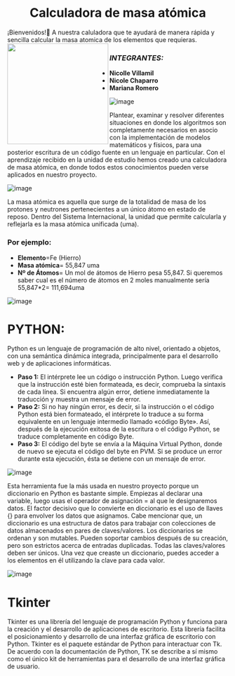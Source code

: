 <h1 align="center">Calculadora de masa atómica</h1> 
<align="center">¡Bienvenidos!🤗 A nuestra caluladora que te ayudará de manera rápida y sencilla calcular la masa atomica de los elementos que requieras.

<img align='left' src="https://definicion.de/wp-content/uploads/2011/09/moleculas.png" width="230">

 ### *INTEGRANTES:*
 - **Nicolle Villamil**
 - **Nicole Chaparro**
 - **Mariana Romero**
 
 

![image](https://user-images.githubusercontent.com/114431177/202320213-dc186163-abfa-4105-a227-39138d88169c.png)


Plantear, examinar y resolver diferentes situaciones en donde los algoritmos son completamente necesarios en asocio con la implementación de modelos matemáticos y físicos, para una posterior escritura de un código fuente en un lenguaje en particular. 
Con el aprendizaje recibido en la unidad de estudio hemos creado una calculadora de masa atómica, en donde todos estos conocimientos pueden verse aplicados en nuestro proyecto. 



![image](https://user-images.githubusercontent.com/114431177/202320516-7650ebd6-b355-49eb-a061-215799b44e92.png)


La masa atómica es aquella que surge de la totalidad de masa de los protones y neutrones pertenecientes a un único átomo en estado de reposo. Dentro del Sistema Internacional, la unidad que permite calcularla y reflejarla es la masa atómica unificada (uma).
### Por ejemplo:
- **Elemento**=Fe (Hierro)
- **Masa atómica**= 55,847 uma
- **Nº de Átomos**= Un mol de átomos de Hierro pesa 55,847. Si queremos saber cual es el número de átomos en 2 moles manualmente sería 55,847*2= 111,694uma



![image](https://user-images.githubusercontent.com/114431177/202321225-ff04e41d-44e3-4fa6-b443-b0c77956cbd7.png)


# **PYTHON:**
Python es un lenguaje de programación de alto nivel, orientado a objetos, con una semántica dinámica integrada, principalmente para el desarrollo web y de aplicaciones informáticas.
- **Paso 1:** El intérprete lee un código o instrucción Python. Luego verifica que la instrucción esté bien formateada, es decir, comprueba la sintaxis de cada línea. Si encuentra algún error, detiene inmediatamente la traducción y muestra un mensaje de error.
- **Paso 2:** Si no hay ningún error, es decir, si la instrucción o el código Python está bien formateado, el intérprete lo traduce a su forma equivalente en un lenguaje intermedio llamado «código Byte». Así, después de la ejecución exitosa de la escritura o el código Python, se traduce completamente en código Byte.
- **Paso 3:** El código del byte se envía a la Máquina Virtual Python, donde de nuevo se ejecuta el código del byte en PVM. Si se produce un error durante esta ejecución, ésta se detiene con un mensaje de error.



![image](https://user-images.githubusercontent.com/114431177/202321431-424866f4-7446-405e-9646-d1874303f16c.png)


Esta herramienta fue la más usada en nuestro proyecto porque un diccionario en Python es bastante simple. Empiezas al declarar una variable, luego usas el operador de asignación = al que le designaremos datos. El factor decisivo que lo convierte en diccionario es el uso de llaves {} para envolver los datos que asignamos. Cabe mencionar que, un diccionario es una estructura de datos para trabajar con colecciones de datos almacenados en pares de claves/valores. Los diccionarios se ordenan y son mutables. Pueden soportar cambios después de su creación, pero son estrictos acerca de entradas duplicadas. Todas las claves/valores deben ser únicos.
Una vez que creaste un diccionario, puedes acceder a los elementos en él utilizando la clave para cada valor. 



![image](https://user-images.githubusercontent.com/114431177/202321522-230761c9-35fb-4f73-bfa3-2a0246d68936.png)

# Tkinter
Tkinter es una librería del lenguaje de programación Python y funciona para la creación y el desarrollo de aplicaciones de escritorio. Esta librería facilita el posicionamiento y desarrollo de una interfaz gráfica de escritorio con Python. Tkinter es el paquete estándar de Python para interactuar con Tk.
De acuerdo con la documentación de Python, TK se describe a sí mismo como el único kit de herramientas para el desarrollo de una interfaz gráfica de usuario. 

